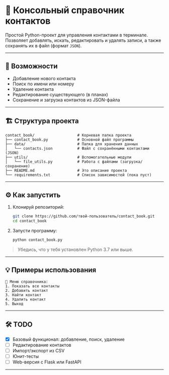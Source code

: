 # 📖 Консольный справочник контактов

Простой Python-проект для управления контактами в терминале.
Позволяет добавлять, искать, редактировать и удалять записи, а также сохранять их в файл (формат `JSON`).

---

## 🚀 Возможности

* Добавление нового контакта
* Поиск по имени или номеру
* Удаление контакта
* Редактирование существующего (в планах)
* Сохранение и загрузка контактов из JSON-файла

---

## 🏗️ Структура проекта

```
contact_book/                   # Корневая папка проекта
├── contact_book.py             # Основной файл программы
├── data/                       # Папка для хранения данных
│   └── contacts.json           # Файл с сохранёнными контактами (JSON)
├── utils/                      # Вспомогательные модули
│   └── file_utils.py           # Работа с файлами (загрузка/сохранение)
├── README.md                   # Это описание проекта
└── requirements.txt            # Список зависимостей (пока пуст)
```

---

## ⚙️ Как запустить

1. Клонируй репозиторий:

   ```bash
   git clone https://github.com/твой-пользователь/contact_book.git
   cd contact_book
   ```

2. Запусти программу:

   ```bash
   python contact_book.py
   ```

> Убедись, что у тебя установлен Python 3.7 или выше.

---

## 💡 Примеры использования

```
📕 Меню справочника:
1. Показать все контакты
2. Добавить контакт
3. Найти контакт
4. Удалить контакт
5. Выход
```

---

## 🛠️ TODO

* [x] Базовый функционал: добавление, поиск, удаление
* [ ] Редактирование контактов
* [ ] Импорт/экспорт из CSV
* [ ] Юнит-тесты
* [ ] Web-версия с Flask или FastAPI

---
